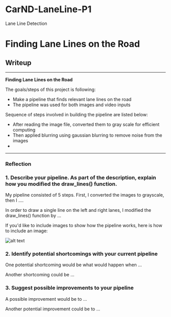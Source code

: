 # CarND-LaneLine-P1
Lane Line Detection

# **Finding Lane Lines on the Road** 

## Writeup

---

**Finding Lane Lines on the Road**

The goals/steps of this project is following:
* Make a pipeline that finds relevant lane lines on the road
* The pipeline was used for both images and video inputs


Sequence of steps involved in building the pipeline are listed below:
* After reading the image file, converted them to gray scale for efficient computing
* Then applied blurring using gaussian blurring to remove noise from the images
* 



[//]: # (Image References)

[image1]: ./examples/grayscale.jpg "Grayscale"

---

### Reflection

### 1. Describe your pipeline. As part of the description, explain how you modified the draw_lines() function.

My pipeline consisted of 5 steps. First, I converted the images to grayscale, then I .... 

In order to draw a single line on the left and right lanes, I modified the draw_lines() function by ...

If you'd like to include images to show how the pipeline works, here is how to include an image: 

![alt text][image1]


### 2. Identify potential shortcomings with your current pipeline


One potential shortcoming would be what would happen when ... 

Another shortcoming could be ...


### 3. Suggest possible improvements to your pipeline

A possible improvement would be to ...

Another potential improvement could be to ...

